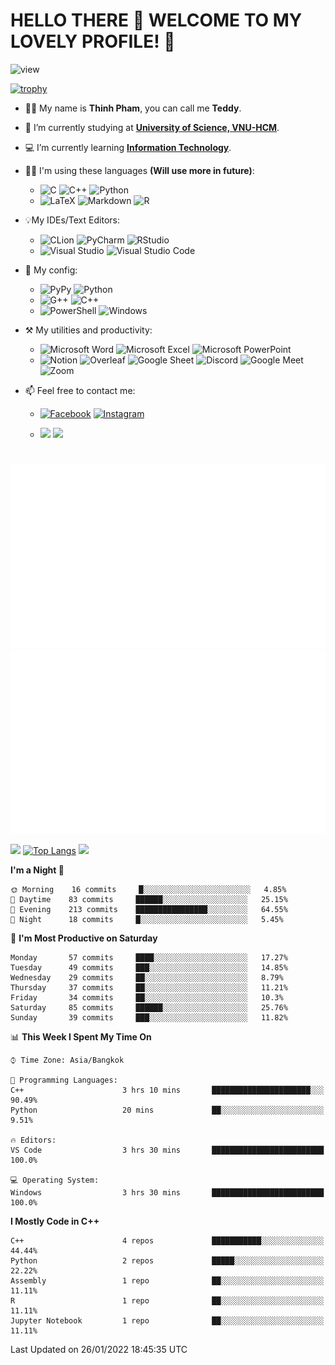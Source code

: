 # HELLO THERE 👋 WELCOME TO MY LOVELY PROFILE! 🥰

![view](https://komarev.com/ghpvc/?username=teddythinh&label=Profile%20views&color=0e75b6&style=flat)

[![trophy](https://github-profile-trophy.vercel.app/?username=teddythinh&theme=buddhism&margin-w=15&margin-h=15)](https://github.com/ryo-ma/github-profile-trophy)

- 👨‍💼 My name is **Thinh Pham**, you can call me **Teddy**.
- 🏫 I’m currently studying at [**University of Science, VNU-HCM**](https://www.hcmus.edu.vn/).
- 💻 I’m currently learning [**Information Technology**](https://www.fit.hcmus.edu.vn/vn/Default.aspx?tabid=325).
- 🧑‍💻 I'm using these languages **(Will use more in future)**:

  - ![C](https://img.shields.io/badge/c-%2300599C.svg?style=for-the-badge&logo=c&logoColor=white) 
    ![C++](https://img.shields.io/badge/c++-%2300599C.svg?style=for-the-badge&logo=c%2B%2B&logoColor=white)
    ![Python](https://img.shields.io/badge/Python-FFD43B?style=for-the-badge&logo=python&logoColor=darkgreen)
  - ![LaTeX](https://img.shields.io/badge/latex-%23008080.svg?style=for-the-badge&logo=latex&logoColor=white)
    ![Markdown](https://img.shields.io/badge/markdown-%23000000.svg?style=for-the-badge&logo=markdown&logoColor=white)
    ![R](https://img.shields.io/badge/r-%23276DC3.svg?style=for-the-badge&logo=r&logoColor=white)

- 💡My IDEs/Text Editors: 

  - ![CLion](https://img.shields.io/badge/CLion-black?style=for-the-badge&logo=clion&logoColor=white)
    ![PyCharm](https://img.shields.io/badge/pycharm-143?style=for-the-badge&logo=pycharm&logoColor=black&color=black&labelColor=green)
    ![RStudio](https://img.shields.io/badge/RStudio-75AADB?style=for-the-badge&logo=RStudio&logoColor=white)
  - ![Visual Studio](https://img.shields.io/badge/Visual%20Studio-5C2D91.svg?style=for-the-badge&logo=visual-studio&logoColor=white)
    ![Visual Studio Code](https://img.shields.io/badge/Visual%20Studio%20Code-0078d7.svg?style=for-the-badge&logo=visual-studio-code&logoColor=white)

- 🚧 My config: 

  - ![PyPy](https://img.shields.io/badge/PyPy-v3.8.12-red)
    ![Python](https://img.shields.io/badge/Python-v3.10.0-important)
  - ![G++](https://img.shields.io/badge/G%2B%2B%20Compiler-v11.2.0-informational)
    ![C++](https://img.shields.io/badge/C%2B%2B-C%2B%2B20-brightgreen)
  - ![PowerShell](https://img.shields.io/badge/PowerShell-v7.2.1-9cf)
    ![Windows](https://img.shields.io/badge/Windows-11%20version%2021H2-blueviolet)
    
- ⚒️ My utilities and productivity:
  - ![Microsoft Word](https://img.shields.io/badge/Microsoft_Word-2B579A?style=for-the-badge&logo=microsoft-word&logoColor=white)
    ![Microsoft Excel](https://img.shields.io/badge/Microsoft_Excel-217346?style=for-the-badge&logo=microsoft-excel&logoColor=white)
    ![Microsoft PowerPoint](https://img.shields.io/badge/Microsoft_PowerPoint-B7472A?style=for-the-badge&logo=microsoft-powerpoint&logoColor=white)
  - ![Notion](https://img.shields.io/badge/Notion-000000?style=for-the-badge&logo=notion&logoColor=white)
    ![Overleaf](https://img.shields.io/badge/Overleaf-47A141?style=for-the-badge&logo=Overleaf&logoColor=white)
    ![Google Sheet](https://img.shields.io/badge/Google%20Sheets-34A853?style=for-the-badge&logo=google-sheets&logoColor=white)
    ![Discord](https://img.shields.io/badge/Discord-7289DA?style=for-the-badge&logo=discord&logoColor=white)
    ![Google Meet](https://img.shields.io/badge/Google%20Meet-32A350?style=for-the-badge&logo=google-meet&logoColor=white)
    ![Zoom](https://img.shields.io/badge/Zoom-2D8CFF?style=for-the-badge&logo=zoom&logoColor=white)

- 📫 Feel free to contact me:
  
  - [![Facebook](https://img.shields.io/badge/Facebook-%231877F2.svg?style=for-the-badge&logo=Facebook&logoColor=white)](https://www.facebook.com/Hi.im.Teddy/)
    [![Instagram](https://img.shields.io/badge/Instagram-%23E4405F.svg?style=for-the-badge&logo=Instagram&logoColor=white)](https://www.instagram.com/teddythinh10/)

  - ![](https://img.shields.io/badge/School%20Email-20127335%40student.hcmus.edu.vn-ff69b4)
    ![](https://img.shields.io/badge/Personal%20Email-cuongthinh2002%40gmail.com-00FFFF)
#
![](https://github.com/teddythinh/My-profile/blob/master/generated/overview.svg)
![](https://github.com/teddythinh/My-profile/blob/master/generated/languages.svg)

![](https://github-readme-streak-stats.herokuapp.com/?user=teddythinh)
[![Top Langs](https://github-readme-stats.vercel.app/api/top-langs/?username=teddythinh&langs_count=8)](https://github.com/anuraghazra/github-readme-stats)
![](https://activity-graph.herokuapp.com/graph?username=teddythinh&theme=minimal)

<!--START_SECTION:waka-->
**I'm a Night 🦉** 

```text
🌞 Morning    16 commits     █░░░░░░░░░░░░░░░░░░░░░░░░   4.85% 
🌆 Daytime    83 commits     ██████░░░░░░░░░░░░░░░░░░░   25.15% 
🌃 Evening    213 commits    ████████████████░░░░░░░░░   64.55% 
🌙 Night      18 commits     █░░░░░░░░░░░░░░░░░░░░░░░░   5.45%

```
📅 **I'm Most Productive on Saturday** 

```text
Monday       57 commits     ████░░░░░░░░░░░░░░░░░░░░░   17.27% 
Tuesday      49 commits     ███░░░░░░░░░░░░░░░░░░░░░░   14.85% 
Wednesday    29 commits     ██░░░░░░░░░░░░░░░░░░░░░░░   8.79% 
Thursday     37 commits     ██░░░░░░░░░░░░░░░░░░░░░░░   11.21% 
Friday       34 commits     ██░░░░░░░░░░░░░░░░░░░░░░░   10.3% 
Saturday     85 commits     ██████░░░░░░░░░░░░░░░░░░░   25.76% 
Sunday       39 commits     ███░░░░░░░░░░░░░░░░░░░░░░   11.82%

```


📊 **This Week I Spent My Time On** 

```text
⌚︎ Time Zone: Asia/Bangkok

💬 Programming Languages: 
C++                      3 hrs 10 mins       ██████████████████████░░░   90.49% 
Python                   20 mins             ██░░░░░░░░░░░░░░░░░░░░░░░   9.51%

🔥 Editors: 
VS Code                  3 hrs 30 mins       █████████████████████████   100.0%

💻 Operating System: 
Windows                  3 hrs 30 mins       █████████████████████████   100.0%

```

**I Mostly Code in C++** 

```text
C++                      4 repos             ███████████░░░░░░░░░░░░░░   44.44% 
Python                   2 repos             █████░░░░░░░░░░░░░░░░░░░░   22.22% 
Assembly                 1 repo              ██░░░░░░░░░░░░░░░░░░░░░░░   11.11% 
R                        1 repo              ██░░░░░░░░░░░░░░░░░░░░░░░   11.11% 
Jupyter Notebook         1 repo              ██░░░░░░░░░░░░░░░░░░░░░░░   11.11%

```



 Last Updated on 26/01/2022 18:45:35 UTC
<!--END_SECTION:waka-->
